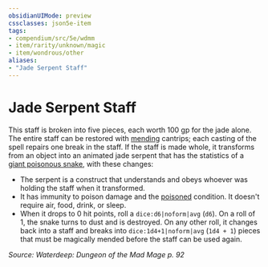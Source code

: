 ```yaml
---
obsidianUIMode: preview
cssclasses: json5e-item
tags:
- compendium/src/5e/wdmm
- item/rarity/unknown/magic
- item/wondrous/other
aliases: 
- "Jade Serpent Staff"
---
```

# Jade Serpent Staff



This staff is broken into five pieces, each worth 100 gp for the jade alone. The entire staff can be restored with [mending](2-Mechanics/CLI/spells/mending.md) cantrips; each casting of the spell repairs one break in the staff. If the staff is made whole, it transforms from an object into an animated jade serpent that has the statistics of a [giant poisonous snake](2-Mechanics/CLI/bestiary/beast/giant-poisonous-snake.md), with these changes:

- The serpent is a construct that understands and obeys whoever was holding the staff when it transformed.  
- It has immunity to poison damage and the [poisoned](2-Mechanics/CLI/rules/conditions.md#Poisoned) condition. It doesn't require air, food, drink, or sleep.  
- When it drops to 0 hit points, roll a `dice:d6|noform|avg` (`d6`). On a roll of 1, the snake turns to dust and is destroyed. On any other roll, it changes back into a staff and breaks into `dice:1d4+1|noform|avg` (`1d4 + 1`) pieces that must be magically mended before the staff can be used again.  

*Source: Waterdeep: Dungeon of the Mad Mage p. 92*